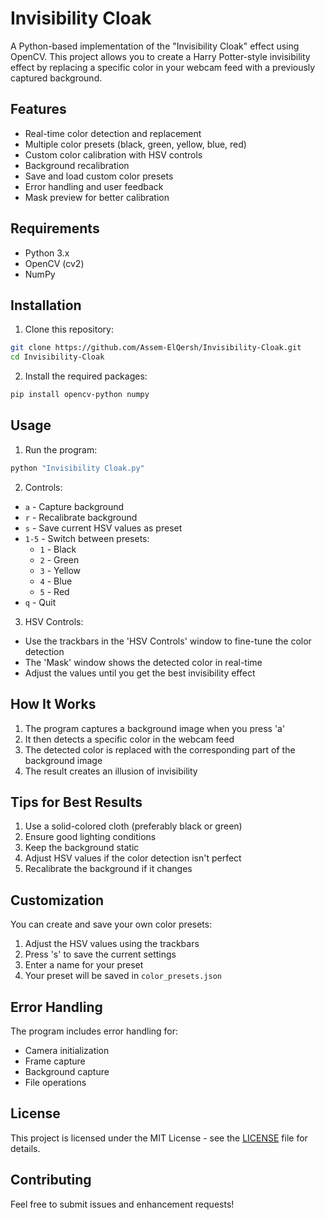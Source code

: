 # Invisibility Cloak

A Python-based implementation of the "Invisibility Cloak" effect using OpenCV. This project allows you to create a Harry Potter-style invisibility effect by replacing a specific color in your webcam feed with a previously captured background.

## Features

- Real-time color detection and replacement
- Multiple color presets (black, green, yellow, blue, red)
- Custom color calibration with HSV controls
- Background recalibration
- Save and load custom color presets
- Error handling and user feedback
- Mask preview for better calibration

## Requirements

- Python 3.x
- OpenCV (cv2)
- NumPy

## Installation

1. Clone this repository:
```bash
git clone https://github.com/Assem-ElQersh/Invisibility-Cloak.git
cd Invisibility-Cloak
```

2. Install the required packages:
```bash
pip install opencv-python numpy
```

## Usage

1. Run the program:
```bash
python "Invisibility Cloak.py"
```

2. Controls:
- `a` - Capture background
- `r` - Recalibrate background
- `s` - Save current HSV values as preset
- `1-5` - Switch between presets:
  - `1` - Black
  - `2` - Green
  - `3` - Yellow
  - `4` - Blue
  - `5` - Red
- `q` - Quit

3. HSV Controls:
- Use the trackbars in the 'HSV Controls' window to fine-tune the color detection
- The 'Mask' window shows the detected color in real-time
- Adjust the values until you get the best invisibility effect

## How It Works

1. The program captures a background image when you press 'a'
2. It then detects a specific color in the webcam feed
3. The detected color is replaced with the corresponding part of the background image
4. The result creates an illusion of invisibility

## Tips for Best Results

1. Use a solid-colored cloth (preferably black or green)
2. Ensure good lighting conditions
3. Keep the background static
4. Adjust HSV values if the color detection isn't perfect
5. Recalibrate the background if it changes

## Customization

You can create and save your own color presets:
1. Adjust the HSV values using the trackbars
2. Press 's' to save the current settings
3. Enter a name for your preset
4. Your preset will be saved in `color_presets.json`

## Error Handling

The program includes error handling for:
- Camera initialization
- Frame capture
- Background capture
- File operations

## License

This project is licensed under the MIT License - see the [LICENSE](/LICENSE) file for details.

## Contributing

Feel free to submit issues and enhancement requests! 

